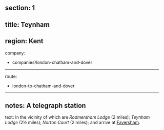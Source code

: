 section: 1
----
title: Teynham
----
region: Kent
----
company:
- companies/london-chatham-and-dover
----
route:
- london-to-chatham-and-dover
----
notes: A telegraph station
----
text: In the vicinity of which are *Rodmersham Lodge* (2 miles); *Teynham Lodge* (2½ miles); *Norton Court* (2 miles); and arrive at [Faversham](/stations/faversham).

